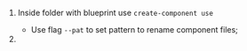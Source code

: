 1. Inside folder with blueprint use ```create-component use```

    - Use flag ```--pat``` to set pattern to rename component  files;

2.